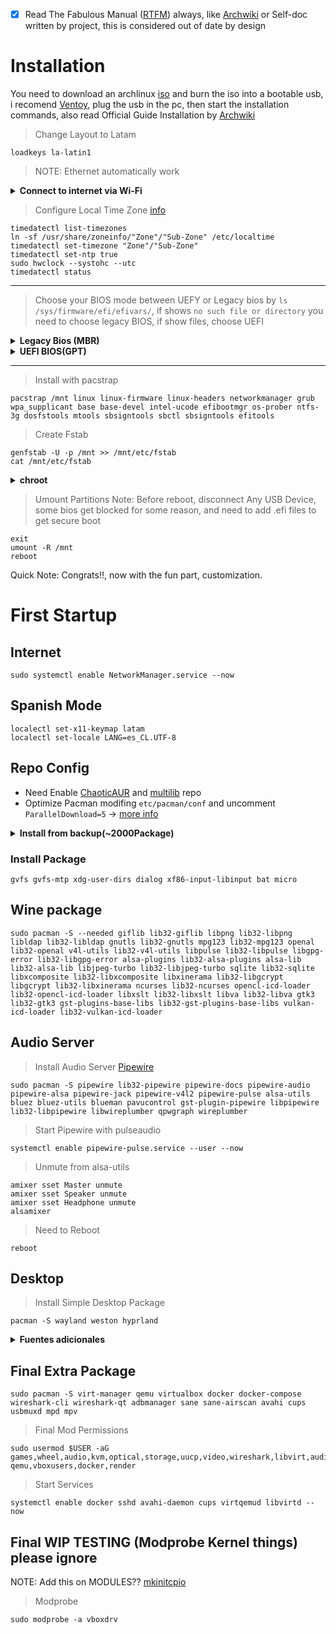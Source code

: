 - [x] Read The Fabulous Manual ([RTFM](https://es.wikipedia.org/wiki/RTFM)) always, like [Archwiki](https://wiki.archlinux.org/) or Self-doc written by project, this is considered out of date by design

# Installation

You need to download an archlinux [iso](https://archlinux.org/download/) and burn the iso into a bootable usb, i recomend [Ventoy](https://github.com/ventoy/Ventoy), plug the usb in the pc, then start the installation commands, also read Official Guide Installation by [Archwiki](https://wiki.archlinux.org/title/Installation_guide)


> Change Layout to Latam
```
loadkeys la-latin1
```
> NOTE: Ethernet automatically work

<details>
   <summary><b>Connect to internet via Wi-Fi</b></summary>

> Test internet connectivity
```
ping -c 1 google.cl
```
> Connect Wifi
```
ip a
iwctl station "device" connect "Your\ SSID"
```
  
</details>

> Configure Local Time Zone [info](https://wiki.archlinux.org/title/System_time)
```
timedatectl list-timezones
ln -sf /usr/share/zoneinfo/"Zone"/"Sub-Zone" /etc/localtime
timedatectl set-timezone "Zone"/"Sub-Zone"
timedatectl set-ntp true
sudo hwclock --systohc --utc
timedatectl status
```

--- 
  
> Choose your BIOS mode between UEFY or Legacy bios by
> `ls /sys/firmware/efi/efivars/`, if shows `no such file or directory` you need to choose legacy BIOS, if show files, choose UEFI

<details>
   <summary><b>Legacy Bios (MBR)</b></summary>
   
> Partitions
```
cfdisk dev/sdx // (nvmexnx)
  dev/sda1 512M/Primary/Linux
  dev/sda2 dejando 4G/Primary/Linux
  dev/sda3 4G/Primary/Linux Swap
  "Write" y salir
```

> Look at Partitions
```
lsblk
```

> Create File System
```
mkfs.vfat -F 32 /dev/sda1
mkfs.ext4 /dev/sda2
mkswap /dev/sda3
swapon /dev/sda3
```

> Mount File System
```
mount /dev/sda2 /mnt
mkdir /mnt/boot
mount /dev/sda1 /mnt/boot
```

</details>
   
<details>
   <summary><b>UEFI BIOS(GPT)</b></summary>
   
> Partitions
```
cfdisk /dev/device
  dev/device1 512M/EFI System
  dev/devive2 dejando 4G/Linux filesystem
  dev/device3 4G/Primary/Linux Swap
  "Write" y salir
```

> Look at Partitions
```
lsblk
```

> Create File Systems
```
mkfs.vfat -F 32 -S 4096 /dev/device1
mkfs.ext4 -b 4096 /dev/device2
mkswap /dev/device3
swapon /dev/device3
```

> Mount Partitions
NOTE: Boot is mounted next
```
mount /dev/device2 /mnt
mkdir /mnt/boot/
mount /dev/device1 -t vfat /boot/
```
   
</details>
   
---

> Install with pacstrap
```
pacstrap /mnt linux linux-firmware linux-headers networkmanager grub wpa_supplicant base base-devel intel-ucode efibootmgr os-prober ntfs-3g dosfstools mtools sbsigntools sbctl sbsigntools efitools
```

> Create Fstab
```
genfstab -U -p /mnt >> /mnt/etc/fstab
cat /mnt/etc/fstab
```

<details>
   <summary><b>chroot</b></summary>

> Create Users
```
arch-chroot /mnt
passwd
useradd -m $USER -g users -G audio,lp,optical,storage,video,wheel,games,power,scanner -s /bin/fish
passwd $USER
```

> Sudo Config
- Edit /etc/sudoers and discomment
```
%wheel ALL=(ALL:ALL) ALL
```

> Configure Language
- In `/etc/locale.gen` discomment `en_US.UTF-8 UTF-8` and `es_CL.UTF-8 UTF-8`, then
```
locale-gen
echo LANG=es_CL.UTF-8 > /etc/locale.conf
```

---
## Bootloader
> NOTE: Remember only mount bootloader follow by BIOS configuration, and read [Grub](https://wiki.archlinux.org/title/GRUB) Documentation
> Note: See [Grub#Shrim-Lock Wiki](https://wiki.archlinux.org/title/GRUB#Shim-lock)

> Mount Bootloader Legacy BIOS
```
grub-install /dev/sdx // (nvmexnxpx)
```

> Mount Bootloader UEFI
```
grub-install --target=x86_64-efi --efi-directory=/boot/ --bootloader-id=GRUB --removable --recheck
```

### USE CA
- Note: Test this -> `grub-install --target=x86_64-efi --efi-directory=/boot/ --bootloader-id=GRUB --removable --recheck --modules="tpm" --disable-shim-lock`

### Create keys with sbctl
NOTE: See this message (Your system is not in Setup Mode! Please reboot your machine and reset secure boot keys before attempting to enroll the keys.)
NOTE2: You need to delete all keys, and tpm keys, to enter in setup mode [Youtube Help](https://www.youtube.com/watch?v=yU-SE7QX6WQ)
```
sudo sbctl status
sudo sbctl create-keys
sudo sbctl enroll-keys -m
```

### Signing
Note: i think only need to sign `bootx64` and `grub`
Note2: Can be automaticed with `sbctl verify | sed 's/✗ /sbctl sign -s /e'`
```
sudo sbctl verify
sudo sbctl sign -s /boot/EFI/BOOT/BOOTX64.EFI
sudo sbctl sign -s /boot/grub/x86_64-efi/grub.efi
sudo sbctl sign -s /boot/grub/x86_64-efi/core.efi
sudo sbctl sign -s /boot/vmlinuz-linux
```

### After Sign
NOTE: You need to reboot and check
```
reboot
sbctl status
```

## USE MOK MANAGER
Note: Where is sbsign??
```
grub-install --target=x86_64-efi --efi-directory=/boot/ --modules="tpm" --sbat /usr/share/grub/sbat.csv
sbsign --key MOK.key --cert MOK.crt --output /boot/EFI/GRUB/grubx64.efi /boot/EFI/GRUB/grubx64.efi
cp esp/EFI/GRUB/grubx64.efi esp/EFI/BOOT/grubx64.efi
```

---

> Update Grub
```
grub-mkconfig -o /boot/grub/grub.cfg
```

> Hostname
- Edit `/etc/hosts`
> Note: Change $HOSTNAME
```
echo $HOSTNAME > /etc/hostname
nano /etc/hosts
  Agregar la linea 127.0.0.1    $HOSTNAME.localhost $HOSTNAME
```

</details>


> Umount Partitions
Note: Before reboot, disconnect Any USB Device, some bios get blocked for some reason, and need to add .efi files to get secure boot
```
exit
umount -R /mnt
reboot
```

Quick Note: Congrats!!, now with the fun part, customization.

# First Startup
## Internet
```
sudo systemctl enable NetworkManager.service --now
```

## Spanish Mode
```
localectl set-x11-keymap latam
localectl set-locale LANG=es_CL.UTF-8
```

## Repo Config
- Need Enable [ChaoticAUR](https://github.com/chaotic-aur) and [multilib](https://wiki.archlinux.org/title/Official_repositories) repo
- Optimize Pacman modifing `etc/pacman/conf` and uncomment `ParallelDownload=5` -> [more info](https://wiki.archlinux.org/title/Pacman#Enabling_parallel_downloads)

<details>
   <summary><b>Install from backup(~2000Package)</b></summary>

> Note: 
> Note2: pkglist is make with `pacman -Qqen > pkglist.txt` and aur package with `pacman -Qqem > aurpkglist.txt`
```
sudo pacman -S --needed - < ~/Documents/git/dotfiles-deathgabox/.package-backup/pkglist.txt
```
```
yay -S --needed - < ~/Documents/git/dotfiles-deathgabox/.package-backup/aurpkglist.txt
```

</details>

### Install Package
```
gvfs gvfs-mtp xdg-user-dirs dialog xf86-input-libinput bat micro
```

## Wine package
```
sudo pacman -S --needed giflib lib32-giflib libpng lib32-libpng libldap lib32-libldap gnutls lib32-gnutls mpg123 lib32-mpg123 openal lib32-openal v4l-utils lib32-v4l-utils libpulse lib32-libpulse libgpg-error lib32-libgpg-error alsa-plugins lib32-alsa-plugins alsa-lib lib32-alsa-lib libjpeg-turbo lib32-libjpeg-turbo sqlite lib32-sqlite libxcomposite lib32-libxcomposite libxinerama lib32-libgcrypt libgcrypt lib32-libxinerama ncurses lib32-ncurses opencl-icd-loader lib32-opencl-icd-loader libxslt lib32-libxslt libva lib32-libva gtk3 lib32-gtk3 gst-plugins-base-libs lib32-gst-plugins-base-libs vulkan-icd-loader lib32-vulkan-icd-loader
```

## Audio Server
> Install Audio Server [Pipewire](https://wiki.archlinux.org/title/PipeWire)
```
sudo pacman -S pipewire lib32-pipewire pipewire-docs pipewire-audio pipewire-alsa pipewire-jack pipewire-v4l2 pipewire-pulse alsa-utils bluez bluez-utils blueman pavucontrol gst-plugin-pipewire libpipewire lib32-libpipewire libwireplumber qpwgraph wireplumber
```

> Start Pipewire with pulseaudio
```
systemctl enable pipewire-pulse.service --user --now
```

> Unmute from alsa-utils
```
amixer sset Master unmute
amixer sset Speaker unmute
amixer sset Headphone unmute
alsamixer
```

> Need to Reboot
```
reboot
```

## Desktop
> Install Simple Desktop Package
```
pacman -S wayland weston hyprland
```

 <details>
   <summary><b>Fuentes adicionales</b></summary>
   <br>

> Fuentes Asiaticas
```
pacman -S wqy-zenhei ttf-hanazono ttf-baekmuk
```

> Fuentes
```
pacman -S ttf-jetbrains-mono ttf-hack-nerd cantarell ttf-dejavu
```

> Fuentes lib32
```
pacman -S lib32-fontconfig
```
> Emojis
```
pacman -S ttf-joypixels
```
</details>

## Final Extra Package
```
sudo pacman -S virt-manager qemu virtualbox docker docker-compose wireshark-cli wireshark-qt adbmanager sane sane-airscan avahi cups usbmuxd mpd mpv
```

> Final Mod Permissions
```
sudo usermod $USER -aG games,wheel,audio,kvm,optical,storage,uucp,video,wireshark,libvirt,audio,video,adbusers,saned,cups,lp,scanner,usbmux,mpd,input,libvirt-qemu,vboxusers,docker,render
```

> Start Services
```
systemctl enable docker sshd avahi-daemon cups virtqemud libvirtd --now
```

## Final WIP TESTING (Modprobe Kernel things) please ignore
NOTE: Add this on MODULES?? [mkinitcpio](https://wiki.archlinux.org/title/Mkinitcpio#MODULES)
> Modprobe
```
sudo modprobe -a vboxdrv
```
